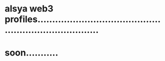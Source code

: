 # alsya web3 profiles..........................................................................
# soon...........
